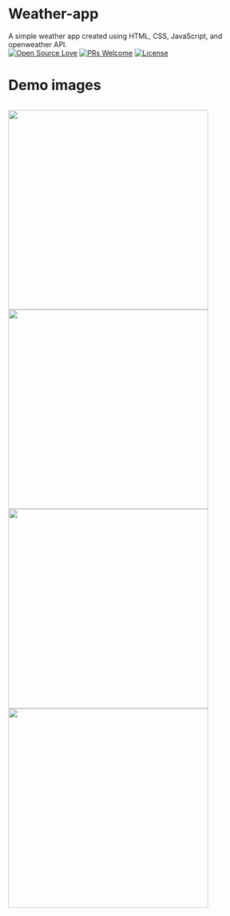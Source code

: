 # Weather-app
A simple weather app created using HTML, CSS, JavaScript, and openweather API.
<br>
[![Open Source Love](https://badges.frapsoft.com/os/v2/open-source.svg?v=103)](https://github.com/ellerbrock/open-source-badges/)
[![PRs Welcome](https://img.shields.io/badge/PRs-welcome-brightgreen.svg?style=flat-square)](http://makeapullrequest.com)
[![License](https://img.shields.io/badge/License-Apache%202.0-blue.svg)](https://opensource.org/licenses/Apache-2.0)
<br>

# Demo images
<code>
<img  height='400' src="https://github.com/arwazkhan189/Weather-app/blob/main/demo%20images/default.png">
<img  height='400' src="https://github.com/arwazkhan189/Weather-app/blob/main/demo%20images/clouds.png">
<img  height='400' src="https://github.com/arwazkhan189/Weather-app/blob/main/demo%20images/rain.jpg">
<img  height='400' src="https://github.com/arwazkhan189/Weather-app/blob/main/demo%20images/night.jpg">
</code>
